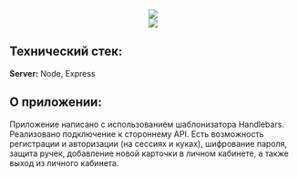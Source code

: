 <div align="center">
  <img src="https://user-images.githubusercontent.com/73392762/183111042-eecfb4d9-db75-46e7-a1e2-54e7284bf49b.png"/>
</div>

<div align="center">
  <img src="https://user-images.githubusercontent.com/73392762/183111067-7a0c38bb-fd2b-4871-98c8-5b0f141b6d16.png"/>
</div>

<div>
<h2> Технический стек: </h2>

**Server:** Node, Express
  
<h2> О приложении: </h2>
Приложение написано с использованием шаблонизатора Handlebars. Реализовано подключение к стороннему API. 
Есть возможность регистрации и авторизации (на сессиях и куках), шифрование пароля, защита ручек,
добавление новой карточки в личном кабинете, а также выход из личного кабинета. 
</div>

